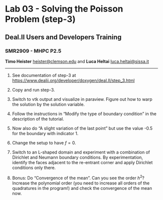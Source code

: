 #  Lab 03 - Solving the Poisson Problem (step-3)
## Deal.II Users and Developers Training 
### SMR2909 - MHPC P2.5

**Timo Heister** <heister@clemson.edu> 
and
**Luca Heltai** <luca.heltai@sissa.it>

* * * * *

1.  See documentation of step-3 at\
    <https://www.dealii.org/developer/doxygen/deal.II/step_3.html>

2.  Copy and run step-3.

3.  Switch to vtk output and visualize in paraview. Figure out how to warp the
    solution by the solution variable.

4.  Follow the instructions in “Modify the type of boundary condition”
    in the description of the tutorial.

5.  Now also do “A slight variation of the last point” but use the value
    -0.5 for the boundary with indicator 1.

6.  Change the setup to have $f=0$.

7.  Switch to an L-shaped domain and experiment with a combination of
    Dirichlet and Neumann boundary conditions. By experimentation, identify
    the faces adjacent to the re-entrant corner and apply Dirichlet conditions
    only there.

8.  Bonus: Do “Convergence of the mean”. Can you see the order $h^2$?
    Increase the polynomial order (you need to increase all orders of
    the quadratures in the program!) and check the convergence of the
    mean now.
